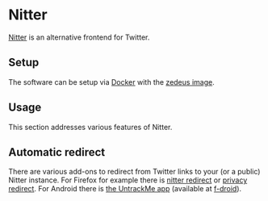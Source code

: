 # Nitter

[Nitter](https://github.com/zedeus/nitter) is an alternative frontend for
Twitter.

## Setup

The software can be setup via [Docker](/wiki/docker.md) with the
[zedeus image](./docker/zedeus_-_nitter.md).

## Usage

This section addresses various features of Nitter.

## Automatic redirect

There are various add-ons to redirect from Twitter links to your (or a public)
Nitter instance.
For Firefox for example there is
[nitter redirect](https://addons.mozilla.org/en-US/firefox/addon/nitter-redirect/)
or [privacy redirect](https://addons.mozilla.org/en-US/firefox/addon/privacy-redirect/).
For Android there is
[the UntrackMe app](https://framagit.org/tom79/nitterizeme) (available at [f-droid](./android/f-droid.md)).
